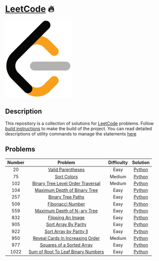 # [LeetCode][leetcode] 🔥

![LeetCodeLogo](assets/images/leetcode_logo.png)


## Description

This repository is a collection of solutions for [LeetCode][leetcode] problems.
Follow [build instructions][build_instructions] to make the build of the
project. You can read detailed descriptions of utility commands to manage the
statements [here][command_description]


## Problems

| Number        | Problem                                            | Difficulty | Solution               |
|:-------------:|:--------------------------------------------------:|:----------:|:----------------------:|
| 20            | [Valid Parentheses][20_problem]                    |  Easy      | [Python][20_solution]  |
| 75            | [Sort Colors][75_problem]                          |  Medium    | [Python][75_solution]  |
| 102           | [Binary Tree Level Order Traversal][102_problem]   |  Medium    | [Python][102_solution] |
| 104           | [Maximum Depth of Binary Tree][104_problem]        |  Easy      | [Python][104_solution] |
| 257           | [Binary Tree Paths][257_problem]                   |  Easy      | [Python][257_solution] |
| 509           | [Fibonacci Number][509_problem]                    |  Easy      | [Python][509_solution] |
| 559           | [Maximum Depth of N-ary Tree][559_problem]         |  Easy      | [Python][559_solution] |
| 832           | [Flipping An Image][832_problem]                   |  Easy      | [Python][832_solution] |
| 905           | [Sort Array By Parity][905_problem]                |  Easy      | [Python][905_solution] |
| 922           | [Sort Array by Parity II][922_problem]             |  Easy      | [Python][922_solution] |
| 950           | [Reveal Cards In Increasing Order][950_problem]    |  Medium    | [Python][950_solution] |
| 977           | [Squares of a Sorted Array][977_problem]           |  Easy      | [Python][977_solution] |
| 1022          | [Sum of Root To Leaf Binary Numbers][1022_problem] |  Easy      | [Python][1022_solution]|



[leetcode]: https://leetcode.com
[build_instructions]: docs/BUILD.md
[command_description]: docs/COMMANDS.md
[20_problem]: https://leetcode.com/problems/valid-parentheses/
[20_solution]: solutions/stacks/valid_parentheses.py
[75_problem]: https://leetcode.com/problems/sort-colors/
[75_solution]: solutions/arrays/sort_colors.py
[102_problem]: https://leetcode.com/problems/binary-tree-level-order-traversal/
[102_solution]: solutions/trees/binary_tree_level_order_traversal.py
[104_problem]: https://leetcode.com/problems/maximum-depth-of-binary-tree/
[104_solution]: solutions/trees/maximum_depth_of_binary_tree.py
[257_problem]: https://leetcode.com/problems/binary-tree-paths/
[257_solution]: solutions/trees/binary_tree_paths.py
[509_problem]: https://leetcode.com/problems/fibonacci-number/
[509_solution]: solutions/arrays/fibonacci_number.py
[559_problem]: https://leetcode.com/problems/maximum-depth-of-n-ary-tree/
[559_solution]: solutions/trees/maximum_depth_of_n_ary_tree.py
[832_problem]: https://leetcode.com/problems/flipping-an-image/
[832_solution]: solutions/arrays/flipping_an_image.py
[905_problem]: https://leetcode.com/problems/sort-array-by-parity/
[905_solution]: solutions/arrays/sort_array_by_parity.py
[922_problem]: https://leetcode.com/problems/sort-array-by-parity-ii/
[922_solution]: solutions/arrays/sort_array_by_parity_ii.py
[950_problem]: https://leetcode.com/problems/reveal-cards-in-increasing-order/
[950_solution]: solutions/arrays/reveal_cards_in_increasing_order.py
[977_problem]: https://leetcode.com/problems/squares-of-a-sorted-array/
[977_solution]: solutions/arrays/squares_of_a_sorted_array.py
[1022_problem]: https://leetcode.com/problems/sum-of-root-to-leaf-binary-numbers/
[1022_solution]: solutions/tree/sum_of_root_to_leaf_binary_numbers.py

